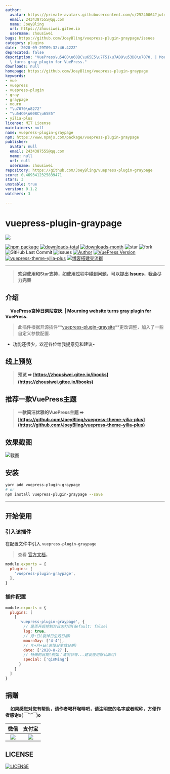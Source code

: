 ```yaml
---
author:
  avatar: https://private-avatars.githubusercontent.com/u/25240064?jwt=eyJhbGciOiJIUzI1NiIsInR5cCI6IkpXVCJ9.eyJpc3MiOiJnaXRodWIuY29tIiwiYXVkIjoicmF3LmdpdGh1YnVzZXJjb250ZW50LmNvbSIsImtleSI6ImtleTEiLCJleHAiOjE3MzQ2NTU1MDAsIm5iZiI6MTczNDY1NDMwMCwicGF0aCI6Ii91LzI1MjQwMDY0In0.GwYqIxpGfXt8D2tcArird_nAaV7p_7UODLdOVTgoXyA&v=4
  email: 2434387555@qq.com
  name: JoeyBling
  url: https://zhousiwei.gitee.io
  username: zhousiwei
bugs: https://github.com/JoeyBling/vuepress-plugin-graypage/issues
category: plugins
date: '2020-09-29T09:32:46.422Z'
deprecated: false
description: "VuePress\u54C0\u60BC\u65E5\u7F51\u7AD9\u53D8\u7070. | Mourning website\
  \ turns gray plugin for VuePress."
downloads: null
homepage: https://github.com/JoeyBling/vuepress-plugin-graypage
keywords:
- vue
- vuepress
- vuepress-plugin
- gray
- graypage
- mourn
- "\u7070\u8272"
- "\u54C0\u60BC\u65E5"
- yilia-plus
license: MIT License
maintainers: null
name: vuepress-plugin-graypage
npm: https://www.npmjs.com/package/vuepress-plugin-graypage
publisher:
  avatar: null
  email: 2434387555@qq.com
  name: null
  url: null
  username: zhousiwei
repository: https://github.com/JoeyBling/vuepress-plugin-graypage
score: 0.4693412325839471
stars: 3
unstable: true
version: 0.1.2
watchers: 3

---
```


# vuepress-plugin-graypage

[![](https://nodei.co/npm/vuepress-plugin-graypage.png?downloads=true&downloadRank=true&stars=true)](https://www.npmjs.com/package/vuepress-plugin-graypage)

[![npm package](https://img.shields.io/npm/v/vuepress-plugin-graypage.svg?label=vuepress-plugin-graypage)](https://www.npmjs.com/package/vuepress-plugin-graypage)
[![downloads-total](https://img.shields.io/npm/dt/vuepress-plugin-graypage.svg)](https://www.npmjs.com/package/vuepress-plugin-graypage)
[![downloads-month](https://img.shields.io/npm/dm/vuepress-plugin-graypage.svg)](https://www.npmjs.com/package/vuepress-plugin-graypage)
![star](https://img.shields.io/github/stars/JoeyBling/vuepress-plugin-graypage "star")
![fork](https://img.shields.io/github/forks/JoeyBling/vuepress-plugin-graypage "fork")
![GitHub Last Commit](https://img.shields.io/github/last-commit/JoeyBling/vuepress-plugin-graypage.svg?label=commits "GitHub Last Commit")
![issues](https://img.shields.io/github/issues/JoeyBling/vuepress-plugin-graypage "issues")
[![Author](https://img.shields.io/badge/Author-JoeyBling-red.svg "Author")](https://zhousiwei.gitee.io "Author")
[![VuePress Version](https://img.shields.io/badge/VuePress-%3E%3D%201.0.0-blue.svg)](https://v1.vuepress.vuejs.org/zh/)
[![vuepress-theme-yilia-plus](https://img.shields.io/badge/Theme-Yilia_Plus-red.svg "vuepress-theme-yilia-plus")](https://github.com/JoeyBling/vuepress-theme-yilia-plus)
[![博客搭建交流群](https://img.shields.io/badge/QQ群-422625065-red.svg "博客搭建交流群")](https://jq.qq.com/?_wv=1027&k=58Ypj9z "博客搭建交流群")

------------------

> **欢迎使用和Star支持，如使用过程中碰到问题，可以提出 [Issues](https://github.com/JoeyBling/vuepress-plugin-graypage/issues)，我会尽力完善**

## 介绍
&#160;&#160;&#160;&#160;**VuePress哀悼日网站变灰. | Mourning website turns gray plugin for VuePress.**

> 此插件根据开源插件**[vuepress-plugin-graysite](https://github.com/zpfz/vuepress-plugin-graysite)**更改调整，加入了一些自定义参数配置.

- 功能还很少，欢迎各位给我提意见和建议~

## 线上预览

> **预览 ➡️ [https://zhousiwei.gitee.io/ibooks](https://zhousiwei.gitee.io/ibooks)**

## 推荐一款VuePress主题
> **一款简洁优雅的VuePress主题 ➡️ [https://github.com/JoeyBling/vuepress-theme-yilia-plus](https://github.com/JoeyBling/vuepress-theme-yilia-plus)**

## 效果截图

![截图](./examples/images/web_mini.png)

## 安装

```bash
yarn add vuepress-plugin-graypage
# or
npm install vuepress-plugin-graypage --save
```

------------

## 开始使用

### 引入该插件

在配置文件中引入 `vuepress-plugin-graypage`

> 查看 [官方文档](https://v1.vuepress.vuejs.org/zh/plugin/using-a-plugin.html)。

```javascript
module.exports = {
  plugins: [
    'vuepress-plugin-graypage',
  ],
}
```

### 插件配置

```javascript
module.exports = {
  plugins: [
    [
      'vuepress-plugin-graypage', {
        // 是否开启控制台日志打印(default: false)
        log: true,
        // 月+日(哀悼日生效日期)
        mournDay: ['4-4'],
        // 年+月+日(哀悼日生效日期)
        date: ['2020-8-27'],
        // 特殊的日期(例如：清明节等...建议使用默认即可)
        special: ['qinMing']
      }
    ]
  ]
}
```

## 捐赠
&#160;&#160;&#160;&#160;**如果感觉对您有帮助，请作者喝杯咖啡吧，请注明您的名字或者昵称，方便作者感谢o(*￣︶￣*)o**

| 微信 | 支付宝 |
| :---: | :---: |
| ![](./examples/images/weixin.png) | ![](./examples/images/alipay.jpeg) |

## LICENSE

[![LICENSE](https://img.shields.io/github/license/JoeyBling/vuepress-plugin-graypage "LICENSE")](./LICENSE "LICENSE")